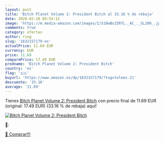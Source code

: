 ```yaml
---
layout: post
title: 'Bitch Planet Volume 2: President Bitch al 33.16 % de rebaja'
date: 2020-02-28 04:54:12
image: 'https://m.media-amazon.com/images/I/510wBs3IRfL._AC_._SL200_.jpg'
comments: true
category: ofertas
author: ring
slug: '1632157179-es'
actualPrice: 11.69 EUR
currency: EUR
price: 11.69
comparePrice: 17.49 EUR
prodname: 'Bitch Planet Volume 2: President Bitch'
country: 'es'
flag: '🇪🇸'
buyurl: 'https://www.amazon.es/dp/1632157179/?tag=tolees-21'
descuento: '33.16'
average: '11.69'
---
```


Tienes [Bitch Planet Volume 2: President Bitch](https://www.amazon.es/dp/1632157179/?tag=tolees-21) con precio final de  11.69 EUR (original: 17.49 EUR) (33.16 %  de rebaja) aqui!

[![Bitch Planet Volume 2: President Bitch](https://m.media-amazon.com/images/I/510wBs3IRfL._AC_._SL200_.jpg)](https://www.amazon.es/dp/1632157179/?tag=tolees-21)

🔎:


[🛒 Comprar!!!](https://www.amazon.es/dp/1632157179/?tag=tolees-21)
